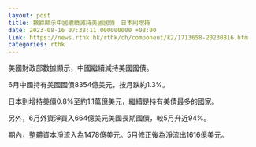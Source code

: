```yaml
---
layout: post
title: 數據顯示中國繼續減持美國國債　日本則增持
date: 2023-08-16 07:38:11.000000000 +08:00
link: https://news.rthk.hk/rthk/ch/component/k2/1713658-20230816.htm
categories: rthk
---
```


美國財政部數據顯示，中國繼續減持美國國債。

6月中國持有美國國債8354億美元，按月跌約1.3%。

日本則增持美債0.8%至約1.1萬億美元，繼續是持有美債最多的國家。

另外，6月外資淨買入664億美元美國長期國債，較5月升近94%。

期內，整體資本淨流入為1478億美元。5月修正後為淨流出1616億美元。
